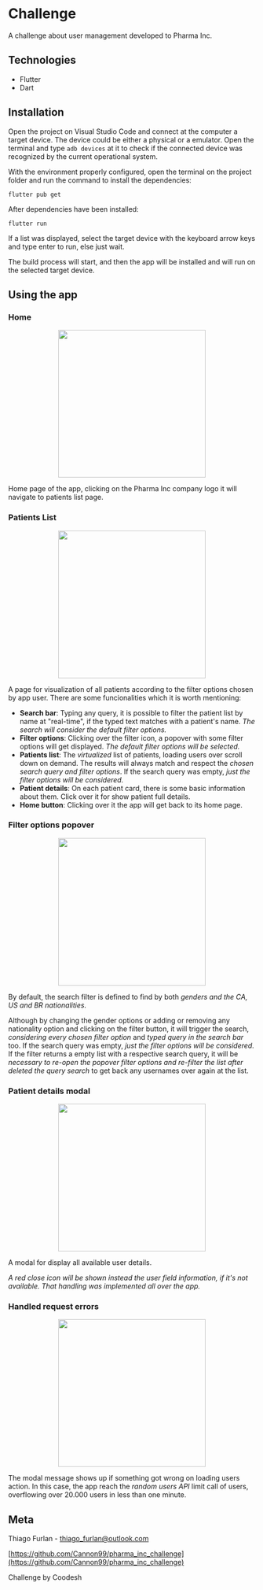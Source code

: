 # Challenge

A challenge about user management developed to Pharma Inc.

## Technologies

- Flutter
- Dart

## Installation

Open the project on Visual Studio Code and connect at the computer a target device. The device could be either a physical or a emulator. Open the terminal and type `adb devices` at it to check if the connected device was recognized by the current operational system.

With the environment properly configured, open the terminal on the project folder and run the command to install the dependencies:

`flutter pub get`

After dependencies have been installed:

`flutter run`

If a list was displayed, select the target device with the keyboard arrow keys and type enter to run, else just wait.

The build process will start, and then the app will be installed and will run on the selected target device.

## Using the app

### Home

<p align="center">
    <img src="/assets/pictures_doc/home.JPG" width="300">
</p>

Home page of the app, clicking on the Pharma Inc company logo it will navigate to patients list page.

### Patients List

<p align="center">
    <img src="/assets/pictures_doc/patients_list.JPG" width="300">
</p>

A page for visualization of all patients according to the filter options chosen by app user. There are some funcionalities which it is worth mentioning:

- **Search bar**: Typing any query, it is possible to filter the patient list by name at "real-time", if the typed text matches with a patient's name. _The search will consider the default filter options._
- **Filter options**: Clicking over the filter icon, a popover with some filter options will get displayed. _The default filter options will be selected._
- **Patients list**: The _virtualized_ list of patients, loading users over scroll down on demand. The results will always match and respect the _chosen search query and filter options_. If the search query was empty, _just the filter options will be considered._
- **Patient details**: On each patient card, there is some basic information about them. Click over it for show patient full details.
- **Home button**: Clicking over it the app will get back to its home page.

### Filter options popover

<p align="center">
    <img src="/assets/pictures_doc/default_values.JPG" width="300">
</p>

By default, the search filter is defined to find by both _genders and the CA, US and BR nationalities._

Although by changing the gender options or adding or removing any nationality option and clicking on the filter button, it will trigger the search, _considering every chosen filter option_ and _typed query in the search bar_ too. If the search query was empty, _just the filter options will be considered._ If the filter returns a empty list with a respective search query, it will be _necessary to re-open the popover filter options and re-filter the list after deleted the query search_ to get back any usernames over again at the list.

### Patient details modal

<p align="center">
    <img src="/assets/pictures_doc/patient_details.JPG" width="300">
</p>

A modal for display all available user details.

_A red close icon will be shown instead the user field information, if it's not available. That handling was implemented all over the app._

### Handled request errors

<p align="center">
    <img src="/assets/pictures_doc/excedeed_limit.JPG" width="300">
</p>

The modal message shows up if something got wrong on loading users action. In this case, the app reach the _random users API_ limit call of users, overflowing over 20.000 users in less than one minute.

## Meta

Thiago Furlan - thiago_furlan@outlook.com

[https://github.com/Cannon99/pharma_inc_challenge](https://github.com/Cannon99/pharma_inc_challenge)

Challenge by Coodesh
